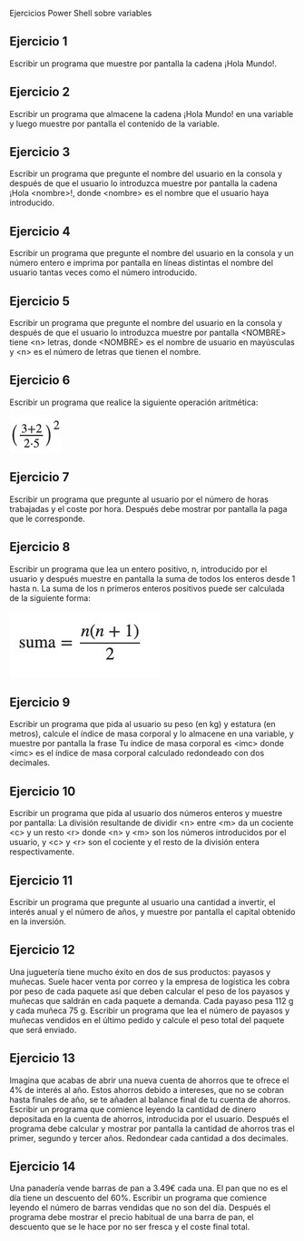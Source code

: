  Ejercicios Power Shell sobre variables

## Ejercicio 1

Escribir un programa que muestre por pantalla la cadena ¡Hola Mundo!.

## Ejercicio 2

Escribir un programa que almacene la cadena ¡Hola Mundo! en una variable y luego muestre por pantalla el contenido de la variable.

## Ejercicio 3

Escribir un programa que pregunte el nombre del usuario en la consola y después de que el usuario lo introduzca muestre por pantalla la cadena ¡Hola \<nombre>!, donde \<nombre> es el nombre que el usuario haya introducido.

## Ejercicio 4

Escribir un programa que pregunte el nombre del usuario en la consola y un número entero e imprima por pantalla en líneas distintas el nombre del usuario tantas veces como el número introducido.

## Ejercicio 5

Escribir un programa que pregunte el nombre del usuario en la consola y después de que el usuario lo introduzca muestre por pantalla \<NOMBRE> tiene \<n> letras, donde \<NOMBRE> es el nombre de usuario en mayúsculas y \<n> es el número de letras que tienen el nombre.

## Ejercicio 6

Escribir un programa que realice la siguiente operación aritmética:

![Ejercicio 6](variables-6.png)

## Ejercicio 7

Escribir un programa que pregunte al usuario por el número de horas trabajadas y el coste por hora. Después debe mostrar por pantalla la paga que le corresponde.

## Ejercicio 8

Escribir un programa que lea un entero positivo, n, introducido por el usuario y después muestre en pantalla la suma de todos los enteros desde 1 hasta n. La suma de los n primeros enteros positivos puede ser calculada de la siguiente forma:

![Ejercicio 8](variables-8.png)

## Ejercicio 9

Escribir un programa que pida al usuario su peso (en kg) y estatura (en metros), calcule el índice de masa corporal y lo almacene en una variable, y muestre por pantalla la frase Tu índice de masa corporal es \<imc> donde \<imc> es el índice de masa corporal calculado redondeado con dos decimales.

## Ejercicio 10

Escribir un programa que pida al usuario dos números enteros y muestre por pantalla: La división resultande de dividir \<n> entre \<m> da un cociente \<c> y un resto \<r> donde \<n> y \<m> son los números introducidos por el usuario, y \<c> y \<r> son el cociente y el resto de la división entera respectivamente.

## Ejercicio 11

Escribir un programa que pregunte al usuario una cantidad a invertir, el interés anual y el número de años, y muestre por pantalla el capital obtenido en la inversión.

## Ejercicio 12

Una juguetería tiene mucho éxito en dos de sus productos: payasos y muñecas. Suele hacer venta por correo y la empresa de logística les cobra por peso de cada paquete así que deben calcular el peso de los payasos y muñecas que saldrán en cada paquete a demanda. Cada payaso pesa 112 g y cada muñeca 75 g. Escribir un programa que lea el número de payasos y muñecas vendidos en el último pedido y calcule el peso total del paquete que será enviado.

## Ejercicio 13

Imagina que acabas de abrir una nueva cuenta de ahorros que te ofrece el 4% de interés al año. Estos ahorros debido a intereses, que no se cobran hasta finales de año, se te añaden al balance final de tu cuenta de ahorros. Escribir un programa que comience leyendo la cantidad de dinero depositada en la cuenta de ahorros, introducida por el usuario. Después el programa debe calcular y mostrar por pantalla la cantidad de ahorros tras el primer, segundo y tercer años. Redondear cada cantidad a dos decimales.

## Ejercicio 14

Una panadería vende barras de pan a 3.49€ cada una. El pan que no es el día tiene un descuento del 60%. Escribir un programa que comience leyendo el número de barras vendidas que no son del día. Después el programa debe mostrar el precio habitual de una barra de pan, el descuento que se le hace por no ser fresca y el coste final total.
